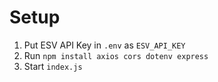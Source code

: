 # Setup

1. Put ESV API Key in `.env` as `ESV_API_KEY`
2. Run `npm install axios cors dotenv express`
3. Start `index.js`
